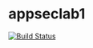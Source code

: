 # appseclab1
[![Build Status](https://travis-ci.com/wpw225/appseclab1.svg?branch=master)](https://travis-ci.com/wpw225/appseclab1)
